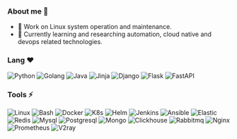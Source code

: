 ### About me 👋
<!--
**Sseve/Sseve** is a ✨ _special_ ✨ repository because its `README.md` (this file) appears on your GitHub profile.

Here are some ideas to get you started:

- 🔭 I’m currently working on ...
- 🌱 I’m currently learning ...
- 👯 I’m looking to collaborate on ...
- 🤔 I’m looking for help with ...
- 💬 Ask me about ...
- 📫 How to reach me: ...
- 😄 Pronouns: ...
- ⚡ Fun fact: ...
- ❤
--> 
- 🔭 Work on Linux system operation and maintenance.
- 🌱 Currently learning and researching automation, cloud native and devops related technologies.
### Lang ❤ 
![Python](https://img.shields.io/badge/Python-7A0099.svg?logo=python&logoColor=white&link=https://python.org&social)
![Golang](https://img.shields.io/badge/Golang-7A0099.svg?logo=go&logoColor=white&link=https://go.dev&style=for-the-badge)
![Java](https://img.shields.io/badge/Java-7A0099.svg?logo=openjdk&logoColor=white&link=https://dev.java&style=for-the-badge)
![Jinja](https://img.shields.io/badge/Jinja-7A0099?logo=Jinja&logoColor=white&style=for-the-badge)
![Django](https://img.shields.io/badge/Django-7A0099?logo=Django&logoColor=white&style=for-the-badge)
![Flask](https://img.shields.io/badge/Flask-7A0099?logo=Flask&logoColor=white&style=for-the-badge)
![FastAPI](https://img.shields.io/badge/FastAPI-7A0099?logo=FastAPI&logoColor=white&style=for-the-badge)

### Tools ⚡ 
![Linux](https://img.shields.io/badge/Linux-7A0099?logo=linux&logoColor=white&style=for-the-badge)
![Bash](https://img.shields.io/badge/Bash-7A0099?logo=shell&logoColor=white&style=for-the-badge)
![Docker](https://img.shields.io/badge/Docker-7A0099.svg?logo=docker&logoColor=white&style=for-the-badge)
![K8s](https://img.shields.io/badge/Kubernetes-7A0099.svg?logo=kubernetes&logoColor=white&style=for-the-badge)
![Helm](https://img.shields.io/badge/Helm-7A0099.svg?logo=helm&logoColor=white&style=for-the-badge)
![Jenkins](https://img.shields.io/badge/Jenkins-7A0099?logo=Jenkins&logoColor=white?style=plastic&style=for-the-badge)
![Ansible](https://img.shields.io/badge/Ansible-7A0099.svg?logo=ansible&logoColor=white&style=for-the-badge)
![Elastic](https://img.shields.io/badge/Elastic-7A0099.svg?logo=Elastic&logoColor=white&style=for-the-badge)
![Redis](https://img.shields.io/badge/Redis-7A0099.svg?logo=redis&logoColor=white&style=for-the-badge)
![Mysql](https://img.shields.io/badge/MySQL-7A0099?logo=mysql&logoColor=white&style=for-the-badge)
![Postgresql](https://img.shields.io/badge/Postgresql-7A0099?logo=postgresql&logoColor=white&style=for-the-badge)
![Mongo](https://img.shields.io/badge/Mongo-7A0099?logo=mongodb&logoColor=white&style=for-the-badge)
![Clickhouse](https://img.shields.io/badge/Clickhouse-7A0099.svg?logo=clickhouse&logoColor=white&style=for-the-badge)
![Rabbitmq](https://img.shields.io/badge/Rabbitmq-7A0099?logo=rabbitmq&logoColor=white&style=for-the-badge)
![Nginx](https://img.shields.io/badge/Nginx-7A0099?logo=nginx&logoColor=white&style=for-the-badge)
![Prometheus](https://img.shields.io/badge/Prometheus-7A0099?logo=prometheus&logoColor=white&style=for-the-badge)
![V2ray](https://img.shields.io/badge/V2ray-7A0099.svg?logo=openVPN&logoColor=white&style=for-the-badge)

<!--
![VSCode](https://img.shields.io/badge/VSCode-7A0099?logo=visual-studio-code&logoColor=white)
![C/C++](https://img.shields.io/badge/C/C++-14354C?logo=C/C++&logoColor=white)
![Rust](https://img.shields.io/badge/Rust-14354C?logo=rust&logoColor=white)
<!--
- 😄 加油, 奥利给！

|STATS|LANGUAGES|
|---|---|
|[![Sseve's GitHub stats](https://github-readme-stats.vercel.app/api?username=Sseve&theme=tokyonight)](https://github.com/Sseve/github-readme-stats)|[![Top Langs](https://github-readme-stats.vercel.app/api/top-langs/?username=Sseve&hide=javascript,html&theme=tokyonight)](https://github.com/Sseve/github-readme-stats)|

![Image text](http://img.5iqiqu.com/images13/93/93a35199235af2b5c8212348c340f0c2.gif)
<!--
![Image text](https://res.cloudinary.com/practicaldev/image/fetch/s--yYiDPnHh--/c_imagga_scale,f_auto,fl_progressive,h_420,q_auto,w_1000/https://thepracticaldev.s3.amazonaws.com/i/snu9zy2ywp0ftfcthda2.jpg)
-->

